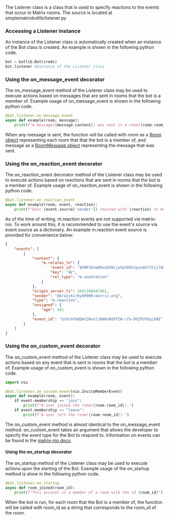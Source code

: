The Listener class is a class that is used to specify reactions to the events that occur in Matrix rooms. The source is located at simplematrixbotlib/listener.py

### Accessing a Listener instance
An instance of the Listener class is automatically created when an instance of the Bot class is created. An example is shown in the following python code.
```python
bot = botlib.Bot(creds)
bot.listener #Instance of the Listener class
```

### Using the on_message_event decorator
The on_message_event method of the Listener class may be used to execute actions based on messages that are sent in rooms that the bot is a member of. Example usage of on_message_event is shown in the following python code.
```python
@bot.listener.on_message_event
async def example(room, message):
    print(f"A message({message.content}) was sent in a room({room.room_id}).")

```
When any message is sent, the function will be called with room as a [Room object](https://matrix-nio.readthedocs.io/en/latest/nio.html#nio.rooms.MatrixRoom) representing each room that that the bot is a member of, and message as a [RoomMessage object](https://matrix-nio.readthedocs.io/en/latest/nio.html?highlight=nio.events.room_events.roommessage.content#nio.events.room_events.RoomMessage) representing the message that was sent.

### Using the on_reaction_event decorator
The on_reaction_event decorator method of the Listener class may be used to execute actions based on reactions that are sent in rooms that the bot is a member of. Example usage of on_reaction_event is shown in the following python code.
```python
@bot.listener.on_reaction_event
async def example(room, event, reaction):
    print(f"User {event.source['sender']} reacted with {reaction} to message {event.source['content']['m.relates_to']['event_id']}")
```

As of the time of writing, m.reaction events are not supported via matrix-nio. To work around this, it is recommended to use the event's source via event.source as a dictionary. An example m.reaction event source is provided for convenience below:
```json
{
	"events": [
		{
			"content": {
				"m.relates_to": {
					"event_id": "$FNP1EnwKRuzH38LjuYptDSkJpzomVt3tijlBy6yfc10",
					"key": "😆",
					"rel_type": "m.annotation"
				}
			},
			"origin_server_ts": 1641348447462,
			"sender": "@krazykirby99999:matrix.org",
			"type": "m.reaction",
			"unsigned": {
				"age": 341
			},
			"event_id": "$rGchfmQQmt2NxnlJ88HzWdVTIW-cfo-DGZFUYbqihBI"
		}
	]
}
```

### Using the on_custom_event decorator
The on_custom_event method of the Listener class may be used to execute actions based on any event that is sent in rooms that the bot is a member of. Example usage of on_custom_event is shown in the following python code.
```python
import nio

@bot.listener.on_custom_event(nio.InviteMemberEvent)
async def example(room, event):
    if event.membership == "join":
        print(f"A user joined the room({room.room_id}).")
    if event.membership == "leave":
        print(f"A user left the room({room.room_id}).")

```
The on_custom_event method is almost identical to the on_message_event method. on_custom_event takes an argument that allows the developer to specify the event type for the Bot to respond to. Information on events can be found in the [matrix-nio docs](https://matrix-nio.readthedocs.io/en/latest/nio.html#module-nio.events).

#### Using the on_startup decorator
The on_startup method of the Listener class may be used to execute actions upon the starting of the Bot. Example usage of the on_startup method is show in the following python code.
```python
@bot.listener.on_startup
async def room_joined(room_id):
    print(f"This account is a member of a room with the id {room_id}")
```
When the bot is run, for each room that the Bot is a member of, the function will be called with room_id as a string that corresponds to the room_id of the room.
